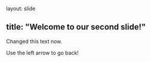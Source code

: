 layout: slide 

title: "Welcome to our second slide!" 
---
Changed this text now.

Use the left arrow to go back!
